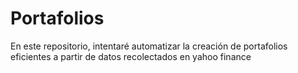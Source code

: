 # Portafolios
En este repositorio, intentaré automatizar la creación de portafolios eficientes a partir de datos recolectados en  yahoo finance

